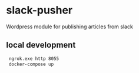 # slack-pusher
Wordpress module for publishing articles from slack


## local development

```sh
 ngrok.exe http 8055
 docker-compose up
```